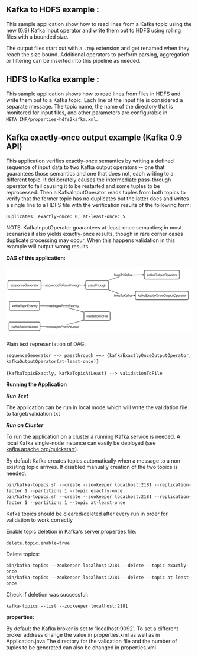 ## Kafka to HDFS example :

This sample application show how to read lines from a Kafka topic using the new (0.9)
Kafka input operator and write them out to HDFS using rolling files with a bounded size.

The output files start out with a `.tmp` extension and get renamed when they reach the
size bound.  Additional operators to perform parsing, aggregation or filtering can be
inserted into this pipeline as needed.

## HDFS to Kafka example :

This sample application shows how to read lines from files in HDFS and write
them out to a Kafka topic. Each line of the input file is considered a separate
message. The topic name, the name of the directory that is monitored for input
files, and other parameters are configurable in `META_INF/properties-hdfs2kafka.xml`.

## Kafka exactly-once output example (Kafka 0.9 API)

This application verifies exactly-once semantics by writing a defined sequence of input data to two Kafka
output operators -- one that guarantees those semantics and one that does not,
each writing to a different topic. It deliberately causes the intermediate pass-through
operator to fail causing it to be restarted and some tuples to be reprocessed.
Then a KafkaInputOperator reads tuples from both topics to verify that the former topic has no duplicates
but the latter does and writes a single line to a HDFS file with the verification results
of the following form:

    Duplicates: exactly-once: 0, at-least-once: 5

NOTE: KafkaInputOperator guarantees at-least-once semantics; in most scenarios
it also yields exactly-once results, though in rare corner cases duplicate processing
may occur. When this happens validation in this example will output wrong results.

**DAG of this application:**

![logical DAG of application](logicalDAGKafkaExactlyOnce.png)

Plain text representation of DAG:

    sequenceGenerator --> passthrough ==> {kafkaExactlyOnceOutputOperator, kafkaOutputOperator(at-least-once)}

    {kafkaTopicExactly, kafkaTopicAtLeast} --> validationToFile


**Running the Application**

***Run Test***

The application can be run in local mode which will write the validation file
 to target/validation.txt


***Run on Cluster***

To run the application on a cluster a running Kafka service is needed.
 A local Kafka single-node instance can easily be deployed
 (see [kafka.apache.org/quickstart](https://kafka.apache.org/quickstart)).

By default Kafka creates topics automatically when a message
 to a non-existing topic arrives. If disabled manually creation of the two
 topics is needed:
```shell
bin/kafka-topics.sh --create --zookeeper localhost:2181 --replication-factor 1 --partitions 1 --topic exactly-once
bin/kafka-topics.sh --create --zookeeper localhost:2181 --replication-factor 1 --partitions 1 --topic at-least-once
```

Kafka topics should be cleared/deleted after every run in order for
 validation to work correctly

Enable topic deletion in Kafka's server.properties file:
```
delete.topic.enable=true
```

Delete topics:
```shell
bin/kafka-topics --zookeeper localhost:2181 --delete --topic exactly-once
bin/kafka-topics --zookeeper localhost:2181 --delete --topic at-least-once
```

Check if deletion was successful:
```shell
kafka-topics --list --zookeeper localhost:2181
```

****properties:****

By default the Kafka broker is set to 'localhost:9092'. To set a different broker
 address change the value in properties.xml as well as in Application.java
 The directory for the validation file and the number of tuples to be generated
 can also be changed in properties.xml

